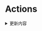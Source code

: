 # Actions


<details> 
    <summary>更新内容</summary>

- [QiuChenlyOpenSource/QQFlacMusicDownloader](https://github.com/QiuChenlyOpenSource/QQFlacMusicDownloader) (Updated: deb5f564e8c2371ff3a5b5ee0d1de1cc95736e82)
- [tailscale/tailscale](https://github.com/tailscale/tailscale) (Updated: fd0acc4faf41c1945cfefba640a8cc56a01abbf3)
- [vvbbnn00/WARP-Clash-API](https://github.com/vvbbnn00/WARP-Clash-API) (Updated: c7bf2360073959861219b422e51ae86411051b46)
- [jhao104/proxy_pool](https://github.com/jhao104/proxy_pool) (Updated: bb16a6f849f660692fd5ee9947be32fba8dc1bd9)

</details>
